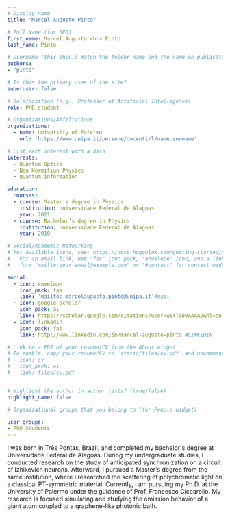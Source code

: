 ```yaml
---
# Display name
title: "Marcel Augusto Pinto"

# Full Name (for SEO)
first_name: Marcel Augusto <br> Pinto
last_name: Pinto

# Username (this should match the folder name and the name on publications)
authors:
- "pinto"

# Is this the primary user of the site?
superuser: false

# Role/position (e.g., Professor of Artificial Intelligence)
role: PhD student

# Organizations/Affiliations
organizations:
  - name: University of Palermo
    url: 'https://www.unipa.it/persone/docenti/l/name.surname'

# List each interest with a dash
interests:
  - Quantum Optics
  - Non Hermitian Physics
  - Quantum information

education:
  courses:
  - course: Master’s degree in Physics
    institution: Universidade Federal de Alagoas
    year: 2021
  - course: Bachelor’s degree in Physics
    institution: Universidade Federal de Alagoas
    year: 2019

# Social/Academic Networking
# For available icons, see: https://docs.hugoblox.com/getting-started/page-builder/#icons
#   For an email link, use "fas" icon pack, "envelope" icon, and a link in the
#   form "mailto:your-email@example.com" or "#contact" for contact widget.

social:
  - icon: envelope
    icon_pack: fas
    link: 'mailto: marcelaugusto.pinto@unipa.it'#mail
  - icon: google-scholar 
    icon_pack: ai
    link: https://scholar.google.com/citations?user=w8YTSD0AAAAJ&hl=en   #SCHOLAR
  - icon: linkedin
    icon_pack: fab
    link: http://www.linkedin.com/in/marcel-augusto-pinto #LINKEDIN

# Link to a PDF of your resume/CV from the About widget.
# To enable, copy your resume/CV to `static/files/cv.pdf` and uncomment the lines below.
# - icon: cv
#   icon_pack: ai
#   link: files/cv.pdf


# Highlight the author in author lists? (true/false)
highlight_name: false

# Organizational groups that you belong to (for People widget)

user_groups:
- PhD Students
---
```

I was born in Três Pontas, Brazil, and completed my bachelor's degree at Universidade Federal de Alagoas. During my undergraduate studies, I conducted research on the study of anticipated synchronization on a circuit of Izhikevich neurons. Afterward, I pursued a Master's degree from the same institution, where I researched the scattering of polychromatic light on a classical PT-symmetric material. Currently, I am pursuing my Ph.D. at the University of Palermo under the guidance of Prof. Francesco Ciccarello. My research is focused simulating and studying the emission behavior of a giant atom coupled to a graphene-like photonic bath.


